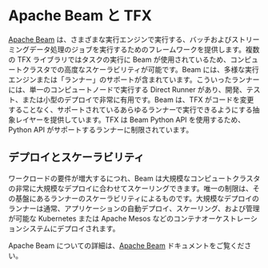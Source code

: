 # Apache Beam と TFX

[Apache Beam](https://beam.apache.org/) は、さまざまな実行エンジンで実行する、バッチおよびストリーミングデータ処理のジョブを実行するためのフレームワークを提供します。複数の TFX ライブラリではタスクの実行に Beam が使用されているため、コンピュートクラスタでの高度なスケーラビリティが可能です。Beam には、多様な実行エンジンまたは「ランナー」のサポートが含まれています。こういったランナーには、単一のコンピュートノードで実行する Direct Runner があり、開発、テスト、または小型のデプロイで非常に有用です。Beam は、TFX がコードを変更することなく、サポートされているあらゆるランナーで実行できるようにする抽象レイヤーを提供しています。TFX は Beam Python API を使用するため、Python API がサポートするランナーに制限されています。

## デプロイとスケーラビリティ

ワークロードの要件が増大するにつれ、Beam は大規模なコンピュートクラスタの非常に大規模なデプロイに合わせてスケーリングできます。唯一の制限は、その基盤にあるランナーのスケーラビリティによるものです。大規模なデプロイのランナーは通常、アプリケーションの自動デプロイ、スケーリング、および管理が可能な Kubernetes または Apache Mesos などのコンテナオーケストレーションシステムにデプロイされます。

Apache Beam についての詳細は、[Apache Beam](https://beam.apache.org/) ドキュメントをご覧ください。
